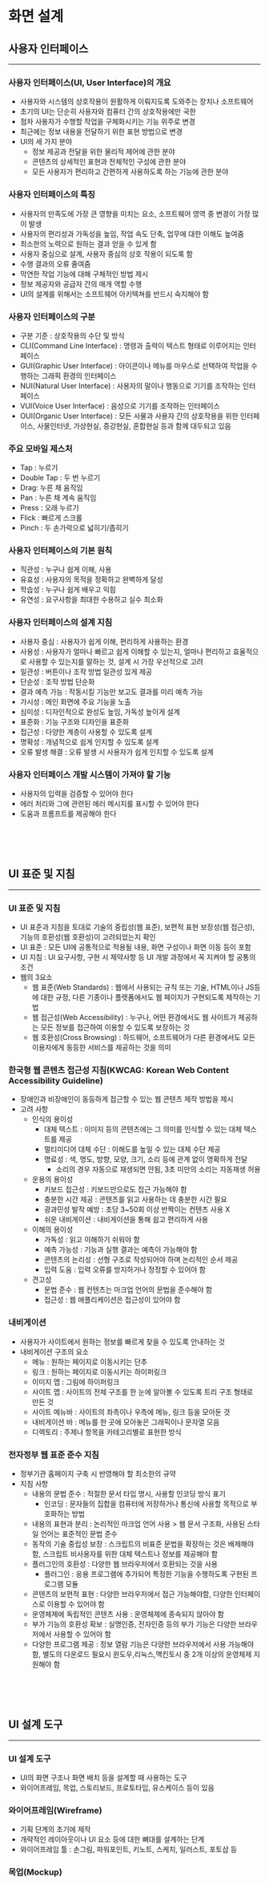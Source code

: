 # 화면 설계
## 사용자 인터페이스
-----------------
### 사용자 인터페이스(UI, User Interface)의 개요
 - 사용자와 시스템의 상호작용이 원활하게 이뤄지도록 도와주는 장치나 소프트웨어
 - 초기의 UI는 단순히 사용자와 컴퓨터 간의 상호작용에만 국한
 - 점차 사용자가 수행할 작업을 구체화시키는 기능 위주로 변경
 - 최근에는 정보 내용을 전달하기 위한 표현 방법으로 변경
 - UI의 세 가지 분야
   - 정보 제공과 전달을 위한 물리적 제어에 관한 분야
   - 콘텐츠의 상세적인 표현과 전체적인 구성에 관한 분야
   - 모든 사용자가 편리하고 간편하게 사용하도록 하는 기능에 관한 분야

### 사용자 인터페이스의 특징
 - 사용자의 만족도에 가장 큰 영향을 미치는 요소, 소프트웨어 영역 중 변경이 가장 많이 발생
 - 사용자의 편리성과 가독성을 높임, 작업 속도 단축, 업무에 대한 이해도 높여줌
 - 최소한의 노력으로 원하는 결과 얻을 수 있게 함
 - 사용자 중심으로 설계, 사용자 중심의 상호 작용이 되도록 함
 - 수행 결과의 오류 줄여줌
 - 막연한 작업 기능에 대해 구체적인 방법 제시
 - 정보 제공자와 공급자 간의 매개 역할 수행
 - UI의 설계를 위해서는 소프트웨어 아키텍쳐를 반드시 숙지해야 함

### 사용자 인터페이스의 구분
 - 구분 기준 : 상호작용의 수단 및 방식
 - CLI(Command Line Interface) : 명령과 출력이 텍스트 형태로 이루어지는 인터페이스
 - GUI(Graphic User Interface) : 아이콘이나 메뉴를 마우스로 선택하여 작업을 수행하는 그래픽 환경의 인터페이스
 - NUI(Natural User Interface) : 사용자의 말이나 행동으로 기기를 조작하는 인터페이스
 - VUI(Voice User Interface) : 음성으로 기기를 조작하는 인터페이스
 - OUI(Organic User Interface) : 모든 사물과 사용자 간의 상호작용을 위한 인터페이스, 사물인터넷, 가상현실, 증강현실, 혼합현실 등과 함께 대두되고 있음

### 주요 모바일 제스처
 - Tap : 누르기
 - Double Tap : 두 번 누르기
 - Drag: 누른 채 움직임
 - Pan : 누른 채 계속 움직임
 - Press : 오래 누르기
 - Flick : 빠르게 스크롤
 - Pinch : 두 손가락으로 넓히기/좁히기

### 사용자 인터페이스의 기본 원칙
 - 직관성 : 누구나 쉽게 이해, 사용
 - 유효성 : 사용자의 목적을 정확하고 완벽하게 달성
 - 학습성 : 누구나 쉽게 배우고 익힘
 - 유연성 : 요구사항을 최대한 수용하고 실수 최소화

### 사용자 인터페이스의 설계 지침
 - 사용자 중심 : 사용자가 쉽게 이해, 편리하게 사용하는 환경
 - 사용성 : 사용자가 얼마나 빠르고 쉽게 이해할 수 있는지, 얼마나 편리하고 효율적으로 사용할 수 있는지를 말하는 것, 설계 시 가장 우선적으로 고려
 - 일관성 : 버튼이나 조작 방법 일관성 있게 제공
 - 단순성 : 조작 방법 단순화
 - 결과 예측 가능 : 작동시킬 기능만 보고도 결과를 미리 예측 가능
 - 가시성 : 메인 화면에 주요 기능을 노출
 - 심미성 : 디자인적으로 완성도 높임, 가독성 높이게 설계
 - 표준화 : 기능 구조와 디자인을 표준화
 - 접근성 : 다양한 계층이 사용할 수 있도록 설계
 - 명확성 : 개념적으로 쉽게 인지할 수 있도록 설계
 - 오류 발생 해결 : 오류 발생 시 사용자가 쉽게 인지할 수 있도록 설계

### 사용자 인터페이스 개발 시스템이 가져야 할 기능
 - 사용자의 입력을 검증할 수 있어야 한다
 - 에러 처리와 그에 관련된 에러 메시지를 표시할 수 있어야 한다
 - 도움과 프롬프트를 제공해야 한다

<br>
<br>
<br>

## UI 표준 및 지침
-----------------
### UI 표준 및 지침
 - UI 표준과 지침을 토대로 기술의 중립성(웹 표준), 보편적 표현 보장성(웹 접근성), 기능의 호환성(웹 호환성)이 고려되었는지 확인
 - UI 표준 : 모든 UI에 공통적으로 적용될 내용, 화면 구성이나 화면 이동 등이 포함
 - UI 지침 : UI 요구사항, 구현 시 제약사항 등 UI 개발 과정에서 꼭 지켜야 할 공통의 조건
 - 웹의 3요소
   - 웹 표준(Web Standards) : 웹에서 사용되는 규칙 또는 기술, HTML이나 JS등에 대한 규정, 다른 기종이나 플랫폼에서도 웹 페이지가 구현되도록 제작하는 기법
   - 웹 접근성(Web Accessibility) : 누구나, 어떤 환경에서도 웹 사이트가 제공하는 모든 정보를 접근하여 이용할 수 있도록 보장하는 것
   - 웹 호환성(Cross Browsing) : 하드웨어, 소프트웨어가 다른 환경에서도 모든 이용자에게 동등한 서비스를 제공하는 것을 의미

### 한국형 웹 콘텐츠 접근성 지침(KWCAG: Korean Web Content Accessibility Guideline)
 - 장애인과 비장애인이 동등하게 접근할 수 있는 웹 콘텐츠 제작 방법을 제시
 - 고려 사항
   - 인식의 용이성
     - 대체 텍스트 : 이미지 등의 콘텐츠에는 그 의미를 인식할 수 있는 대체 텍스트를 제공
     - 멀티미디어 대체 수단 : 이해도를 높일 수 있는 대체 수단 제공
     - 명료성 : 색, 명도, 방향, 모양, 크기, 소리 등에 관계 없이 명확하게 전달
       - 소리의 경우 자동으로 재생되면 안됨, 3초 미만의 소리는 자동재생 허용
   - 운용의 용이성
     - 키보드 접근성 : 키보드만으로도 접근 가능해야 함
     - 충분한 시간 제공 : 콘텐츠를 읽고 사용하는 데 충분한 시간 필요
     - 광과민성 발작 예방 : 초당 3~50회 이상 반짝이는 컨텐츠 사용 X
     - 쉬운 내비게이션 : 내비게이션을 통해 쉽고 편리하게 사용
   - 이해의 용이성
     - 가독성 : 읽고 이해하기 쉬워야 함
     - 예측 가능성 : 기능과 실행 결과는 예측이 가능해야 함
     - 콘텐츠의 논리성 : 선형 구조로 작성되어야 하며 논리적인 순서 제공
     - 입력 도움 : 입력 오류를 방지하거나 정정할 수 있어야 함
   - 견고성
     - 문법 준수 : 웹 컨텐츠는 마크업 언어의 문법을 준수해야 함
     - 접근성 : 웹 애플리케이션은 접근성이 있어야 함

### 내비게이션
 - 사용자가 사이트에서 원하는 정보를 빠르게 찾을 수 있도록 안내하는 것
 - 내비게이션 구조의 요소
   - 메뉴 : 원하는 페이지로 이동시키는 단추
   - 링크 : 원하는 페이지로 이동시키는 하이퍼링크
   - 이미지 맵 : 그림에 하이퍼링크
   - 사이트 맵 : 사이트의 전체 구조를 한 눈에 알아볼 수 있도록 트리 구조 형태로 만든 것
   - 사이트 메뉴바 : 사이트의 좌측이나 우측에 메뉴, 링크 등을 모아둔 것
   - 내비게이션 바 : 메뉴를 한 곳에 모아놓은 그래픽이나 문자열 모음
   - 디렉토리 : 주제나 항목을 카테고리별로 표현한 방식

### 전자정부 웹 표준 준수 지침
 - 정부기관 홈페이지 구축 시 반영해야 할 최소한의 규약
 - 지침 사항
   - 내용의 문법 준수 : 적절한 문서 타입 명시, 사용할 인코딩 방식 표기
     - 인코딩 : 문자들의 집합을 컴퓨터에 저장하거나 통신에 사용할 목적으로 부호화하는 방법
   - 내용의 표현과 분리 : 논리적인 마크업 언어 사용 > 웹 문서 구조화, 사용된 스타일 언어는 표준적인 문법 준수
   - 동작의 기술 중립성 보장 : 스크립트의 비표준 문법을 확장하는 것은 배제해야 함, 스크립트 비사용자를 위한 대체 텍스트나 정보를 제공해야 함
   - 플러그인의 호환성 : 다양한 웹 브라우저에서 호환되는 것을 사용
     - 플러그인 : 응용 프로그램에 추가되어 특정한 기능을 수행하도록 구현된 프로그램 모듈
   - 콘텐츠의 보편적 표현 : 다양한 브라우저에서 접근 가능해야함, 다양한 인터페이스로 이용할 수 있어야 함
   - 운영체제에 독립적인 콘텐츠 사용 : 운영체제에 종속되지 않아야 함
   - 부가 기능의 호환성 확보 : 실명인증, 전자인증 등의 부가 기능은 다양한 브라우저에서 사용할 수 있어야 함
   - 다양한 프로그램 제공 : 정보 열람 기능은 다양한 브라우저에서 사용 가능해야 함, 별도의 다운로드 필요시 윈도우,리눅스,맥킨토시 중 2개 이상의 운영체제 지원해야 함

<br>
<br>
<br>

## UI 설계 도구
-----------------
### UI 설계 도구
 - UI의 화면 구조나 화면 배치 등을 설계할 때 사용하는 도구
 - 와이어프레임, 목업, 스토리보드, 프로토타입, 유스케이스 등이 있음

### 와이어프레임(Wireframe)
 - 기획 단계의 초기에 제작
 - 개략적인 레이아웃이나 UI 요소 등에 대한 뼈대를 설계하는 단계
 - 와이어프레임 툴 : 손그림, 파워포인트, 키노트, 스케치, 일러스트, 포토샵 등

### 목업(Mockup)

